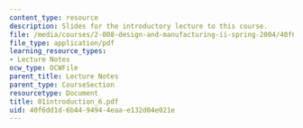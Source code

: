 ```yaml
---
content_type: resource
description: Slides for the introductory lecture to this course.
file: /media/courses/2-008-design-and-manufacturing-ii-spring-2004/40f6dd1d6b4494944eaae132d04e021e_01introduction_6.pdf
file_type: application/pdf
learning_resource_types:
- Lecture Notes
ocw_type: OCWFile
parent_title: Lecture Notes
parent_type: CourseSection
resourcetype: Document
title: 01introduction_6.pdf
uid: 40f6dd1d-6b44-9494-4eaa-e132d04e021e
---
```

